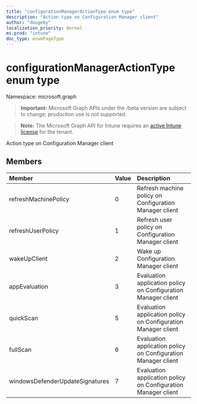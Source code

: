 ```yaml
---
title: "configurationManagerActionType enum type"
description: "Action type on Configuration Manager client"
author: "dougeby"
localization_priority: Normal
ms.prod: "intune"
doc_type: enumPageType
---
```


# configurationManagerActionType enum type

Namespace: microsoft.graph

> **Important:** Microsoft Graph APIs under the /beta version are subject to change; production use is not supported.

> **Note:** The Microsoft Graph API for Intune requires an [active Intune license](https://go.microsoft.com/fwlink/?linkid=839381) for the tenant.

Action type on Configuration Manager client

## Members
|Member|Value|Description|
|:---|:---|:---|
|refreshMachinePolicy|0|Refresh machine policy on Configuration Manager client|
|refreshUserPolicy|1|Refresh user policy on Configuration Manager client|
|wakeUpClient|2|Wake up Configuration Manager client|
|appEvaluation|3|Evaluation application policy on Configuration Manager client|
|quickScan|5|Evaluation application policy on Configuration Manager client|
|fullScan|6|Evaluation application policy on Configuration Manager client|
|windowsDefenderUpdateSignatures|7|Evaluation application policy on Configuration Manager client|






